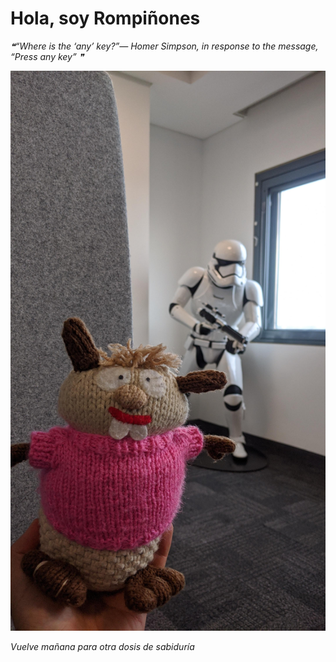 # Hola, soy Rompiñones

<!--STARTS_HERE_QUOTE_README-->
<i>❝“Where is the ‘any’ key?”— Homer Simpson, in response to the message, “Press any key”   ❞</i>
<!--ENDS_HERE_QUOTE_README-->

<!--START_SECTION:update_image-->
![alt text](https://raw.githubusercontent.com/focaalvarez/rompinones/main/.github/images/IMG_20220518_180120.jpg?raw=true)
<!--END_SECTION:update_image-->

*Vuelve mañana para otra dosis de sabiduría*
